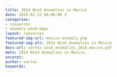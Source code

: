 ```yaml
---
title: 2014 Wind Anomalies in Mexico
date: 2015-02-12 00:00:00 Z
categories:
- resources
- anomaly-wind-maps
layout: resources
featured-img-url: mexico-anomaly.png
featured-img-alt: 2014 Wind Anomalies in Mexico
docs-url: vortex_wind_anomalies_2014_mexico.pdf
meta: 2014 Wind Anomalies in Mexico
excerpt: 
author: vortex
keywords: 
---
```


